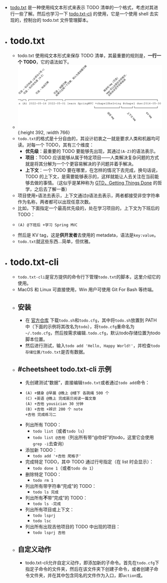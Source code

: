 - [todo.txt](https://github.com/todotxt/todo.txt) 是一种使用纯文本形式来表示 TODO 清单的一个格式，考虑对其进行一些了解。然后也学习一下 [todo.txt-cli](https://github.com/todotxt/todo.txt-cli) 的使用，它是一个使用 shell 去实现的，控制台的 todo.txt 文件管理脚本。
- # todo.txt
	- todo.txt 使用纯文本形式来保存 TODO 清单，其最重要的规则是，**一行一个 TODO**，它的语法如下。
	- ![image.png](../assets/image_1729439429363_0.png){:height 392, :width 766}
	- `todo.txt`的格式是十分自由的，其设计初衷之一就是要求人类和机器均可读。对每一个 TODO，其有三个维度：
		- **优先级**：最重要的 TODO 要能够先出现，其通过`(A-Z)`的语法表示。
		- **项目**：TODO 应该能够从属于特定项目——人类解决复杂问题的方式就是将其分解为一个个更容易解决的子问题并着手解决。
		- **上下文**：一个 TODO 要在哪里，在怎样的情况下去完成，换句话说，TODO 的上下文，是需要能够表示的，这样就能让人去关注在当前能够去做的事情。（这似乎是某种称为 [GTD，Getting Things Done](https://en.wikipedia.org/wiki/Getting_Things_Done) 的哲学，之后去了解一番）
	- 项目使用`+`语法去表示，上下文通过`@`语法去表示，两者都接受非空字符串作为名称，两者都可以出现任意次数。
	- 比如，下面指定一个最高优先级的，处在学习项目的，上下文为下班后的 TODO：
	- ```
	  (A) @下班后 +学习 Spring MVC
	  ```
	- 然后是 KV tag，这是**供开发者**去使用的 metadata，语法是`key:value`。
	- `todo.txt`就这些东西…简单，但优雅。
- # todo.txt-cli
	- `todo.txt-cli`是官方提供的命令行下管理`todo.txt`的脚本，这里介绍它的使用。
	- MacOS 和 Linux 可直接使用，Win 用户可使用 Git For Bash 等终端。
	- ## 安装
		- 在 [官方仓库](https://github.com/todotxt/todo.txt-cli) 下载`todo.sh`和`todo.cfg`，其中将`todo.sh`放置到 PATH 中（下面的示例将其改名为`todo`），将`todo.cfg`重命名为`~/.todo.cfg`，然后按需求编辑`.todo.cfg`，默认todo存储位置为todo脚本位置。
		- 然后进行测试，输入`todo add 'Hello, Happy World!'`，并检查`todo存储位置/todo.txt`是否有数据。
	- ## #cheetsheet todo.txt-cli 示例
		- 先创建测试“数据”，直接编辑`todo.txt`或者通过`todo add`命令：
		- ```
		  (A) +健身 @早晨 @晚上 @楼下 各跳绳 500 个
		  (C) +英语 @晚上 完成扇贝阅读一篇文章
		  (A) +吉他 yousician 30 分钟
		  (B) +吉他 +辨识 200 个 note
		  +吉他 完成练习二
		  ```
		- 列出所有 TODO：
			- `todo list`（或者`todo ls`）
			- `todo list @吉他`（列出所有带“@你好”的todo，这里它会使用`grep -i`去查询）
		- 添加新 TODO：
			- `todo add '+吉他 爬格子'`
		- 完成特定 TODO，其中 TODO 通过行号指定（在 list 时会显示）：
			- `todo done 1`（或者`todo do 1`）
		- 删除特定 TODO：
			- `todo rm 1`
		- 列出所有带字符串“完成”的 TODO：
			- `todo ls 完成`
		- 列出所有**不**带“完成”的 TODO：
			- `todo ls -完成`
		- 列出所有项目或上下文：
			- `todo lsprj`
			- `todo lsc`
		- 列出所有出现吉他项目的 TODO 中出现的项目：
			- `todo lsprj 吉他`
	- ## 自定义动作
		- todo.txt-cli允许自定义动作，即添加新的子命令。首先在`todo.cfg`下指定子命令的文件夹，然后在该文件夹下创建子命令，或者创建子命令文件夹，并在其中包含同名的文件作为入口，即`action`或。